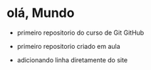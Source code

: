 # olá, Mundo
- primeiro repositorio do curso de Git GitHub

- primeiro repositorio criado em  aula

- adicionando linha diretamente do site
